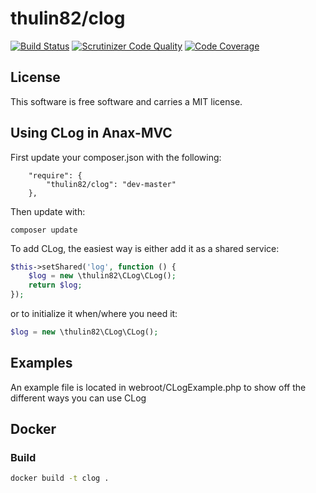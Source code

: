 # thulin82/clog

[![Build Status](https://travis-ci.org/thulin82/clog.svg?branch=master)](https://travis-ci.org/thulin82/clog)
[![Scrutinizer Code Quality](https://scrutinizer-ci.com/g/thulin82/clog/badges/quality-score.png?b=master)](https://scrutinizer-ci.com/g/thulin82/clog/?branch=master)
[![Code Coverage](https://scrutinizer-ci.com/g/thulin82/clog/badges/coverage.png?b=master)](https://scrutinizer-ci.com/g/thulin82/clog/?branch=master)

## License

This software is free software and carries a MIT license.

## Using CLog in Anax-MVC
First update your composer.json with the following:
```
    "require": {
        "thulin82/clog": "dev-master"
    },
```

Then update with:
```
composer update
```

To add CLog, the easiest way is either add it as a shared service:
```php
$this->setShared('log', function () {
    $log = new \thulin82\CLog\CLog();
    return $log;
});
```

or to initialize it when/where you need it:
```php
$log = new \thulin82\CLog\CLog();
```

## Examples
An example file is located in webroot/CLogExample.php to show off the different ways you can use CLog

## Docker

### Build

```bash
docker build -t clog .
```
